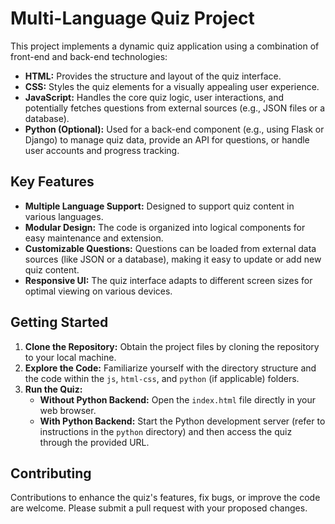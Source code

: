 # Multi-Language Quiz Project

This project implements a dynamic quiz application using a combination of front-end and back-end technologies:

*   **HTML:** Provides the structure and layout of the quiz interface.
*   **CSS:** Styles the quiz elements for a visually appealing user experience.
*   **JavaScript:** Handles the core quiz logic, user interactions, and potentially fetches questions from external sources (e.g., JSON files or a database).
*   **Python (Optional):**  Used for a back-end component (e.g., using Flask or Django) to manage quiz data, provide an API for questions, or handle user accounts and progress tracking.

## Key Features

*   **Multiple Language Support:** Designed to support quiz content in various languages.
*   **Modular Design:** The code is organized into logical components for easy maintenance and extension.
*   **Customizable Questions:** Questions can be loaded from external data sources (like JSON or a database), making it easy to update or add new quiz content.
*   **Responsive UI:** The quiz interface adapts to different screen sizes for optimal viewing on various devices.

## Getting Started

1. **Clone the Repository:** Obtain the project files by cloning the repository to your local machine.
2. **Explore the Code:** Familiarize yourself with the directory structure and the code within the `js`, `html-css`, and `python` (if applicable) folders.
3. **Run the Quiz:**
    *   **Without Python Backend:** Open the `index.html` file directly in your web browser.
    *   **With Python Backend:** Start the Python development server (refer to instructions in the `python` directory) and then access the quiz through the provided URL.

## Contributing

Contributions to enhance the quiz's features, fix bugs, or improve the code are welcome. Please submit a pull request with your proposed changes.
